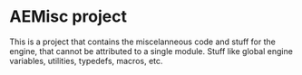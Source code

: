 # AEMisc project
This is a project that contains the miscelanneous code and stuff for the engine, that cannot be attributed to a single module. Stuff like global engine variables, utilities, typedefs, macros, etc.